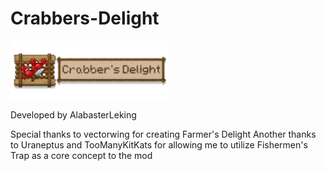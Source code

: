# Crabbers-Delight

<img src="https://raw.githubusercontent.com/AlabasterLeking/Crabbers-Delight/main/src/main/resources/crabbersdelightlogo.png" width="50%">

Developed by AlabasterLeking

Special thanks to vectorwing for creating Farmer's Delight
Another thanks to Uraneptus and TooManyKitKats for allowing me to utilize Fishermen's Trap as a core concept to the mod
